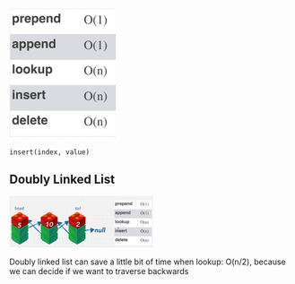 <img src="Linked List.assets/Screen Shot 2022-01-30 at 12.37.19 PM.png" alt="Screen Shot 2022-01-30 at 12.37.19 PM" style="zoom:25%;" />

`insert(index, value)`

## Doubly Linked List

<img src="Linked List.assets/Screen Shot 2022-01-30 at 2.47.12 PM.png" alt="Screen Shot 2022-01-30 at 2.47.12 PM" style="zoom:25%;" />

Doubly linked list can save a little bit of time when lookup: O(n/2), because we can decide if we want to traverse backwards